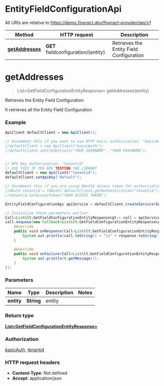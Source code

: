 # EntityFieldConfigurationApi

All URIs are relative to *https://demo.fineract.dev/fineract-provider/api/v1*

Method | HTTP request | Description
------------- | ------------- | -------------
[**getAddresses**](EntityFieldConfigurationApi.md#getAddresses) | **GET** fieldconfiguration/{entity} | Retrieves the Entity Field Configuration

<a name="getAddresses"></a>
# **getAddresses**
> List&lt;GetFieldConfigurationEntityResponse&gt; getAddresses(entity)

Retrieves the Entity Field Configuration

It retrieves all the Entity Field Configuration

### Example
```java
ApiClient defaultClient = new ApiClient();

// Uncomment this if you want to use HTTP basic authorization: "basicAuth"
//defaultClient = new ApiClient("basicAuth");
//defaultClient.setCredentials("YOUR USERNAME", "YOUR PASSWORD");


// API Key Authorization: "tenantid"
// USE THIS IF YOU ARE TESTING THE LIBRARY
defaultClient = new ApiClient("tenantid");
defaultClient.setApiKey("default");

// Uncomment this if you are using OAuth2 access token for authorization: "tenantid"
//OAuth tenantid = (OAuth) defaultClient.getAuthentication("tenantid");
//tenantid.setAccessToken("YOUR ACCESS TOKEN");

EntityFieldConfigurationApi apiService = defaultClient.createService(EntityFieldConfigurationApi.class);

// Initialize these parameters earlier.
Call<List&lt;GetFieldConfigurationEntityResponse&gt;> call = apiService.getAddresses(entity);
call.enqueue(new Callback<List&lt;GetFieldConfigurationEntityResponse&gt;>() {
    @Override
    public void onResponse(Call<List&lt;GetFieldConfigurationEntityResponse&gt;> call, Response<List&lt;GetFieldConfigurationEntityResponse&gt;> response) {
        System.out.println(call.toString() + "\n" + response.toString());
    }

    @Override
    public void onFailure(Call<List&lt;GetFieldConfigurationEntityResponse&gt;> call, Throwable t) {
        System.out.println(t.getMessage());
    }
});

```

### Parameters

Name | Type | Description  | Notes
------------- | ------------- | ------------- | -------------
 **entity** | **String**| entity |

### Return type

[**List&lt;GetFieldConfigurationEntityResponse&gt;**](GetFieldConfigurationEntityResponse.md)

### Authorization

[basicAuth](../README.md#basicAuth), [tenantid](../README.md#tenantid)

### HTTP request headers

 - **Content-Type**: Not defined
 - **Accept**: application/json

